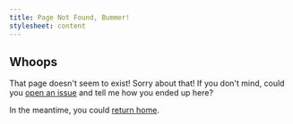 ```yaml
---
title: Page Not Found, Bummer!
stylesheet: content
---
```


## Whoops

That page doesn't seem to exist!  Sorry about that!  If you don't mind, could you [open an issue](https://github.com/jubishop/artisanal/issues) and tell me how you ended up here?

In the meantime, you could [return home](/).
